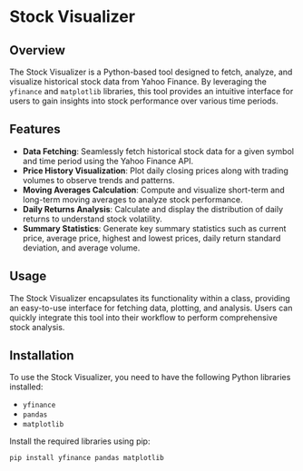 # Stock Visualizer

## Overview
The Stock Visualizer is a Python-based tool designed to fetch, analyze, and visualize historical stock data from Yahoo Finance. By leveraging the `yfinance` and `matplotlib` libraries, this tool provides an intuitive interface for users to gain insights into stock performance over various time periods.

## Features
- **Data Fetching**: Seamlessly fetch historical stock data for a given symbol and time period using the Yahoo Finance API.
- **Price History Visualization**: Plot daily closing prices along with trading volumes to observe trends and patterns.
- **Moving Averages Calculation**: Compute and visualize short-term and long-term moving averages to analyze stock performance.
- **Daily Returns Analysis**: Calculate and display the distribution of daily returns to understand stock volatility.
- **Summary Statistics**: Generate key summary statistics such as current price, average price, highest and lowest prices, daily return standard deviation, and average volume.

## Usage
The Stock Visualizer encapsulates its functionality within a class, providing an easy-to-use interface for fetching data, plotting, and analysis. Users can quickly integrate this tool into their workflow to perform comprehensive stock analysis.

## Installation
To use the Stock Visualizer, you need to have the following Python libraries installed:
- `yfinance`
- `pandas`
- `matplotlib`

Install the required libraries using pip:
```sh
pip install yfinance pandas matplotlib

